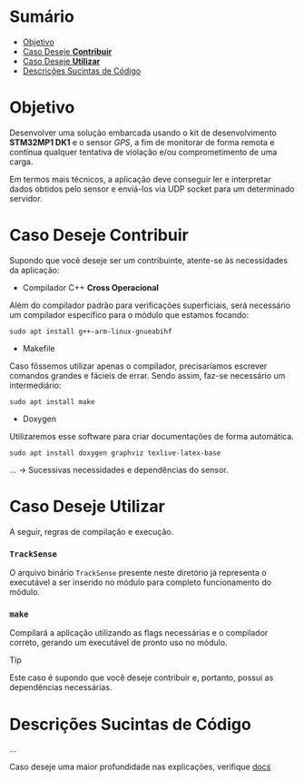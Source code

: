 # Sumário

- [Objetivo](#objetivo)
- [Caso Deseje **Contribuir**](#caso-deseje-contribuir)
- [Caso Deseje **Utilizar**](#caso-deseje-utilizar)
- [Descrições Sucintas de Código](#descrições-sucintas-de-código)

# Objetivo

Desenvolver uma solução embarcada usando o kit de desenvolvimento **STM32MP1 DK1** e
o sensor _GPS_, a fim de monitorar de forma remota e contínua qualquer tentativa de violação e/ou comprometimento de uma carga.

Em termos mais técnicos, a aplicação deve conseguir ler e interpretar dados obtidos pelo sensor e enviá-los via UDP socket para
um determinado servidor.

# Caso Deseje Contribuir

Supondo que você deseje ser um contribuinte, atente-se às necessidades da aplicação:

- Compilador C++ **Cross Operacional**

Além do compilador padrão para verificações superficiais, será necessário um compilador específico
para o módulo que estamos focando:

```
sudo apt install g++-arm-linux-gnueabihf
```
- Makefile

Caso fôssemos utilizar apenas o compilador, precisaríamos escrever comandos grandes e fácieis de 
errar. Sendo assim, faz-se necessário um intermediário:

```
sudo apt install make
```

- Doxygen

Utilizaremos esse software para criar documentações de forma automática.

```
sudo apt install doxygen graphviz texlive-latex-base
```



... -> Sucessivas necessidades e dependências do sensor.

# Caso Deseje Utilizar

A seguir, regras de compilação e execução.

### `TrackSense`

O arquivo binário `TrackSense` presente neste diretório já representa o executável a ser inserido no módulo para completo
funcionamento do módulo.

### `make`

Compilará a aplicação utilizando as flags necessárias e o compilador correto, gerando 
um executável de pronto uso no módulo.

> [!TIP]
> Este caso é supondo que você deseje contribuir e, portanto, possui as dependências necessárias.


# Descrições Sucintas de Código

...

Caso deseje uma maior profundidade nas explicações, verifique [docs](docs)
